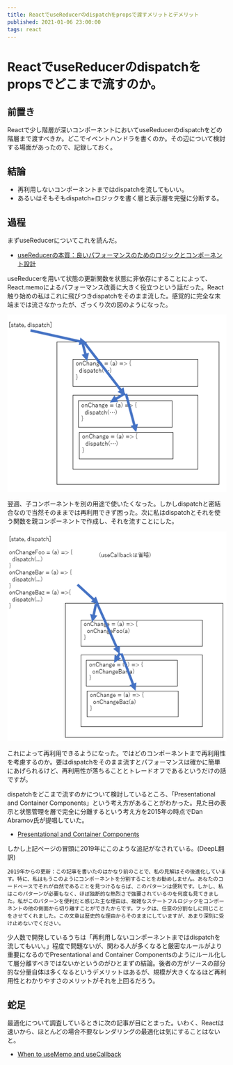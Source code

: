 ```yaml
---
title: ReactでuseReducerのdispatchをpropsで渡すメリットとデメリット
published: 2021-01-06 23:00:00
tags: react
---
```


# ReactでuseReducerのdispatchをpropsでどこまで流すのか。

## 前置き

Reactで少し階層が深いコンポーネントにおいてuseReducerのdispatchをどの階層まで渡すべきか。どこでイベントハンドラを書くのか。その辺について検討する場面があったので、記録しておく。

## 結論

- 再利用しないコンポーネントまではdispatchを流してもいい。
- あるいはそもそもdispatch+ロジックを書く層と表示層を完璧に分断する。

## 過程

まずuseReducerについてこれを読んだ。

- [useReducerの本質：良いパフォーマンスのためのロジックとコンポーネント設計](https://qiita.com/uhyo/items/cea1bd157453a85feebf)

useReducerを用いて状態の更新関数を状態に非依存にすることによって、React.memoによるパフォーマンス改善に大きく役立つという話だった。React触り始めの私はこれに飛びつきdispatchをそのまま流した。感覚的に完全な末端までは流さなかったが、ざっくり次の図のようになった。

![image1](./images/image1.png)

翌週、子コンポーネントを別の用途で使いたくなった。しかしdispatchと密結合なので当然そのままでは再利用できず困った。次に私はdispatchとそれを使う関数を親コンポーネントで作成し、それを流すことにした。

![image2](./images/image2.png)

これによって再利用できるようになった。ではどのコンポーネントまで再利用性を考慮するのか。要はdispatchをそのまま流すとパフォーマンスは確かに簡単にあげられるけど、再利用性が落ちることとトレードオフであるというだけの話ですが。

dispatchをどこまで流すのかについて検討しているところ、「Presentational and Container Components」という考え方があることがわかった。見た目の表示と状態管理を層で完全に分離するという考え方を2015年の時点でDan Abramov氏が提唱していた。

- [Presentational and Container Components](https://medium.com/@dan_abramov/smart-and-dumb-components-7ca2f9a7c7d0)

しかし上記ページの冒頭に2019年にこのような追記がなされている。(DeepL翻訳)
```
2019年からの更新：この記事を書いたのはかなり前のことで、私の見解はその後進化しています。特に、私はもうこのようにコンポーネントを分割することをお勧めしません。あなたのコードベースでそれが自然であることを見つけるならば、このパターンは便利です。しかし、私はこのパターンが必要もなく、ほぼ独断的な熱烈さで強要されているのを何度も見てきました。私がこのパターンを便利だと感じた主な理由は、複雑なステートフルロジックをコンポーネントの他の側面から切り離すことができたからです。フックは、任意の分割なしに同じことをさせてくれました。この文章は歴史的な理由からそのままにしていますが、あまり深刻に受け止めないでください。
```

少人数で開発しているうちは「再利用しないコンポーネントまではdispatchを流してもいい。」程度で問題ないが、関わる人が多くなると厳密なルールがより重要になるのでPresentational and Container Componentsのようにルール化して層分離すべきではないかというのがひとまずの結論。後者の方がソースの部分的な分量自体は多くなるというデメリットはあるが、規模が大きくなるほど再利用性とわかりやすさのメリットがそれを上回るだろう。

## 蛇足

最適化について調査しているときに次の記事が目にとまった。いわく、Reactは速いから、ほとんどの場合不要なレンダリングの最適化は気にすることはないと。

- [When to useMemo and useCallback](https://kentcdodds.com/blog/usememo-and-usecallback)

